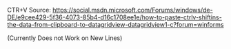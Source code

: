 CTR+V Source:
https://social.msdn.microsoft.com/Forums/windows/de-DE/e9cee429-5f36-4073-85b4-d16c1708ee1e/how-to-paste-ctrlv-shiftins-the-data-from-clipboard-to-datagridview-datagridview1-c?forum=winforms

(Currently Does not Work on New Lines)